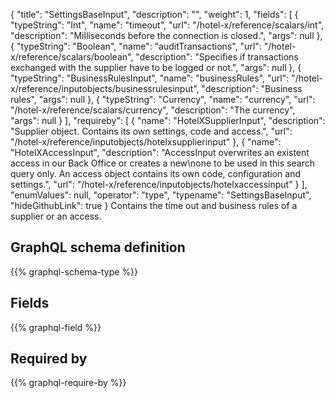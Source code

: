 {
  "title": "SettingsBaseInput",
  "description": "",
  "weight": 1,
  "fields": [
    {
      "typeString": "Int",
      "name": "timeout",
      "url": "/hotel-x/reference/scalars/int",
      "description": "Milliseconds before the connection is closed.",
      "args": null
    },
    {
      "typeString": "Boolean",
      "name": "auditTransactions",
      "url": "/hotel-x/reference/scalars/boolean",
      "description": "Specifies if transactions exchanged with the supplier have to be logged or not.",
      "args": null
    },
    {
      "typeString": "BusinessRulesInput",
      "name": "businessRules",
      "url": "/hotel-x/reference/inputobjects/businessrulesinput",
      "description": "Business rules",
      "args": null
    },
    {
      "typeString": "Currency",
      "name": "currency",
      "url": "/hotel-x/reference/scalars/currency",
      "description": "The currency",
      "args": null
    }
  ],
  "requireby": [
    {
      "name": "HotelXSupplierInput",
      "description": "Supplier object. Contains its own settings, code and access.",
      "url": "/hotel-x/reference/inputobjects/hotelxsupplierinput"
    },
    {
      "name": "HotelXAccessInput",
      "description": "AccessInput overwrites an existent access in our Back Office or creates a new\none to be used in this search query only. An access object contains its own code, configuration and settings.",
      "url": "/hotel-x/reference/inputobjects/hotelxaccessinput"
    }
  ],
  "enumValues": null,
  "operator": "type",
  "typename": "SettingsBaseInput",
  "hideGithubLink": true
}
Contains the time out and business rules of a supplier or an access.
## GraphQL schema definition

{{% graphql-schema-type %}}

## Fields

{{% graphql-field %}}

## Required by

{{% graphql-require-by %}}
